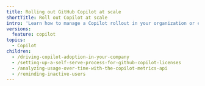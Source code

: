 ```yaml
---
title: Rolling out GitHub Copilot at scale
shortTitle: Roll out Copilot at scale
intro: 'Learn how to manage a Copilot rollout in your organization or enterprise.'
versions:
  feature: copilot
topics:
  - Copilot
children:
  - /driving-copilot-adoption-in-your-company
  - /setting-up-a-self-serve-process-for-github-copilot-licenses
  - /analyzing-usage-over-time-with-the-copilot-metrics-api
  - /reminding-inactive-users
---
```

